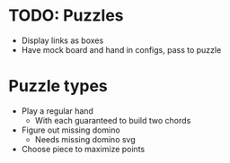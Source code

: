 # TODO: Puzzles
* Display links as boxes
* Have mock board and hand in configs, pass to puzzle

# Puzzle types
* Play a regular hand
    * With each guaranteed to build two chords
* Figure out missing domino
    * Needs missing domino svg
* Choose piece to maximize points